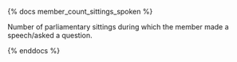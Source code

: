 {% docs member_count_sittings_spoken %}

Number of parliamentary sittings during which the member made a speech/asked a question.

{% enddocs %}
